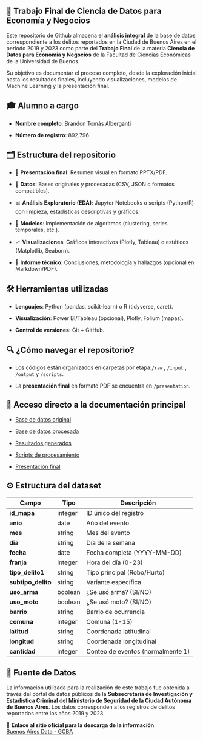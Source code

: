 ## 📌 Trabajo Final de Ciencia de Datos para Economía y Negocios
Este repositorio de Github almacena el **análisis integral** de la base de datos correspondiente a los delitos reportados en la Ciudad de Buenos Aires en el período 2019 y 2023 como parte del **Trabajo Final** de la materia **Ciencia de Datos para Economía y Negocios** de la Facultad de Ciencias Económicas de la Universidad de Buenos. 

Su objetivo es documentar el proceso completo, desde la exploración inicial hasta los resultados finales, incluyendo visualizaciones, modelos de Machine Learning y la presentación final.

## 🎓 Alumno a cargo
- **Nombre completo**: Brandon Tomás Alberganti

- **Número de registro**: 892.796

## 🗂️ Estructura del repositorio

- 📄 **Presentación final**: Resumen visual en formato PPTX/PDF.

- 📂 **Datos**: Bases originales y procesadas (CSV, JSON o formatos compatibles).

- 📊 **Análisis Exploratorio (EDA)**: Jupyter Notebooks o scripts (Python/R) con limpieza, estadísticas descriptivas y gráficos.

- 🤖 **Modelos**: Implementación de algoritmos (clustering, series temporales, etc.).

- 📈 **Visualizaciones**: Gráficos interactivos (Plotly, Tableau) o estáticos (Matplotlib, Seaborn).

- 📝 **Informe técnico**: Conclusiones, metodología y hallazgos (opcional en Markdown/PDF).

## 🛠️ Herramientas utilizadas

- **Lenguajes**: Python (pandas, scikit-learn) o R (tidyverse, caret).

- **Visualización**: Power BI/Tableau (opcional), Plotly, Folium (mapas).

- **Control de versiones**: Git + GitHub.

## 🔍 ¿Cómo navegar el repositorio?

- Los códigos están organizados en carpetas por etapa:`/raw` , `/input` , `/output` y `/scripts`.

- La **presentación final** en formato PDF se encuentra en `/presentation`.

## 📑 Acceso directo a la documentación principal

- [Base de datos original](/raw)
  
- [Base de datos procesada](/input)
  
- [Resultados generados](/output)

- [Scripts de procesamiento](/scripts)

- [Presentación final](/presentation)

## ⚙️ Estructura del dataset

| Campo          | Tipo     | Descripción |
|----------------|----------|-------------|
| **id_mapa**    | integer  | ID único del registro |
| **anio**       | date     | Año del evento |
| **mes**        | string   | Mes del evento |
| **dia**        | string   | Día de la semana |
| **fecha**      | date     | Fecha completa (YYYY-MM-DD) |
| **franja**     | integer  | Hora del día (0-23) |
| **tipo_delito1**| string  | Tipo principal (Robo/Hurto) |
| **subtipo_delito**| string | Variante específica |
| **uso_arma**   | boolean  | ¿Se usó arma? (SI/NO) |
| **uso_moto**   | boolean  | ¿Se usó moto? (SI/NO) |
| **barrio**     | string   | Barrio de ocurrencia |
| **comuna**     | integer  | Comuna (1-15) |
| **latitud**    | string   | Coordenada latitudinal |
| **longitud**   | string   | Coordenada longitudinal |
| **cantidad**   | integer  | Conteo de eventos (normalmente 1) |


## 📜 Fuente de Datos

La información utilizada para la realización de este trabajo fue obtenida a través del portal de datos públicos de la **Subsecretaría de Investigación y Estadística Criminal** del **Ministerio de Seguridad de la Ciudad Autónoma de Buenos Aires**. Los datos corresponden a los registros de delitos reportados entre los años 2019 y 2023.

🔗 **Enlace al sitio oficial para la descarga de la información**:  
[Buenos Aires Data - GCBA](https://data.buenosaires.gob.ar/dataset/delitos)
